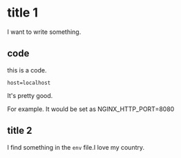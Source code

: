 # title 1

I want to write something.

## code


this is a code.

``
host=localhost
``

It's pretty good.

For example. It would be set as NGINX_HTTP_PORT=8080

## title 2

I find something in the `env` file.I love my country.
